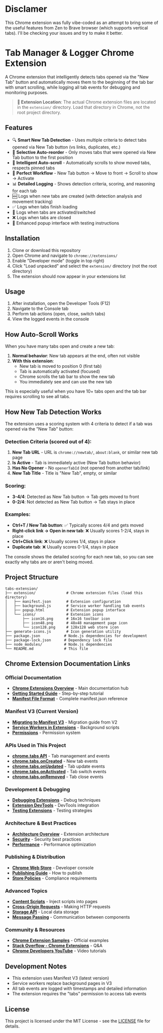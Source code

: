 # Disclamer

This Chrome extension was fully vibe-coded as an attempt to bring some of the useful features from Zen to Brave browser (which supports vertical tabs). I'll be checking your issues and try to make it better.

# Tab Manager & Logger Chrome Extension

A Chrome extension that intelligently detects tabs opened via the "New Tab" button and automatically moves them to the beginning of the tab bar with smart scrolling, while logging all tab events for debugging and monitoring purposes.

> **📁 Extension Location**: The actual Chrome extension files are located in the `extension/` directory. Load that directory in Chrome, not the root project directory.

## Features

- 🔍 **Smart New Tab Detection** - Uses multiple criteria to detect tabs opened via New Tab button (vs links, duplicates, etc.)
- 📌 **Selective Auto-reorder** - Only moves tabs that were opened via New Tab button to the first position
- 🚀 **Intelligent Auto-scroll** - Automatically scrolls to show moved tabs, respects pinned tabs
- 🎯 **Perfect Workflow** - New Tab button → Move to front → Scroll to show → Activate
- 📊 **Detailed Logging** - Shows detection criteria, scoring, and reasoning for each tab
- 🆕 Logs when new tabs are created (with detection analysis and movement tracking)
- ✅ Logs when tabs finish loading
- 🔄 Logs when tabs are activated/switched  
- ❌ Logs when tabs are closed
- 🎨 Enhanced popup interface with testing instructions

## Installation

1. Clone or download this repository
2. Open Chrome and navigate to `chrome://extensions/`
3. Enable "Developer mode" (toggle in top right)
4. Click "Load unpacked" and select the `extension/` directory (not the root directory)
5. The extension should now appear in your extensions list

## Usage

1. After installation, open the Developer Tools (F12)
2. Navigate to the Console tab
3. Perform tab actions (open, close, switch tabs)
4. View the logged events in the console

## How Auto-Scroll Works

When you have many tabs open and create a new tab:

1. **Normal behavior**: New tab appears at the end, often not visible
2. **With this extension**: 
   - New tab is moved to position 0 (first tab)
   - Tab is automatically activated (focused)
   - Chrome scrolls the tab bar to show the new tab
   - You immediately see and can use the new tab

This is especially useful when you have 10+ tabs open and the tab bar requires scrolling to see all tabs.

## How New Tab Detection Works

The extension uses a scoring system with 4 criteria to detect if a tab was opened via the "New Tab" button:

### Detection Criteria (scored out of 4):

1. **New Tab URL** - URL is `chrome://newtab/`, `about:blank`, or similar new tab page
2. **Is Active** - Tab is immediately active (New Tab button behavior) 
3. **Has No Opener** - No `openerTabId` (not opened from another tab/link)
4. **New Tab Title** - Title is "New Tab", empty, or similar

### Scoring:
- **3-4/4**: Detected as New Tab button → Tab gets moved to front
- **0-2/4**: Not detected as New Tab button → Tab stays in place

### Examples:
- **Ctrl+T / New Tab button**: ✅ Typically scores 4/4 and gets moved
- **Right-click link → Open in new tab**: ❌ Usually scores 1-2/4, stays in place
- **Ctrl+Click link**: ❌ Usually scores 1/4, stays in place
- **Duplicate tab**: ❌ Usually scores 0-1/4, stays in place

The console shows the detailed scoring for each new tab, so you can see exactly why tabs are or aren't being moved.

## Project Structure

```
tabs-extension/
├── extension/              # Chrome extension files (load this directory)
│   ├── manifest.json       # Extension configuration
│   ├── background.js       # Service worker handling tab events
│   ├── popup.html          # Extension popup interface
│   └── icons/              # Extension icons
│       ├── icon16.png      # 16x16 toolbar icon
│       ├── icon48.png      # 48x48 management page icon
│       └── icon128.png     # 128x128 web store icon
├── generate-icons.js       # Icon generation utility
├── package.json           # Node.js dependencies for development
├── package-lock.json      # Dependency lock file
├── node_modules/          # Node.js dependencies
└── README.md              # This file
```

## Chrome Extension Documentation Links

### Official Documentation
- **[Chrome Extensions Overview](https://developer.chrome.com/docs/extensions/)** - Main documentation hub
- **[Getting Started Guide](https://developer.chrome.com/docs/extensions/mv3/getstarted/)** - Step-by-step tutorial
- **[Manifest File Format](https://developer.chrome.com/docs/extensions/mv3/manifest/)** - Complete manifest.json reference

### Manifest V3 (Current Version)
- **[Migrating to Manifest V3](https://developer.chrome.com/docs/extensions/migrating/)** - Migration guide from V2
- **[Service Workers in Extensions](https://developer.chrome.com/docs/extensions/mv3/service_workers/)** - Background scripts
- **[Permissions](https://developer.chrome.com/docs/extensions/mv3/declare_permissions/)** - Permission system

### APIs Used in This Project
- **[chrome.tabs API](https://developer.chrome.com/docs/extensions/reference/tabs/)** - Tab management and events
- **[chrome.tabs.onCreated](https://developer.chrome.com/docs/extensions/reference/tabs/#event-onCreated)** - New tab events
- **[chrome.tabs.onUpdated](https://developer.chrome.com/docs/extensions/reference/tabs/#event-onUpdated)** - Tab update events
- **[chrome.tabs.onActivated](https://developer.chrome.com/docs/extensions/reference/tabs/#event-onActivated)** - Tab switch events
- **[chrome.tabs.onRemoved](https://developer.chrome.com/docs/extensions/reference/tabs/#event-onRemoved)** - Tab close events

### Development & Debugging
- **[Debugging Extensions](https://developer.chrome.com/docs/extensions/mv3/tut_debugging/)** - Debug techniques
- **[Extension DevTools](https://developer.chrome.com/docs/extensions/how-to/devtools/extend-devtools/)** - DevTools integration
- **[Testing Extensions](https://developer.chrome.com/docs/extensions/mv3/test/)** - Testing strategies

### Architecture & Best Practices
- **[Architecture Overview](https://developer.chrome.com/docs/extensions/mv3/architecture-overview/)** - Extension architecture
- **[Security](https://developer.chrome.com/docs/extensions/mv3/security/)** - Security best practices
- **[Performance](https://developer.chrome.com/docs/extensions/mv3/performance/)** - Performance optimization

### Publishing & Distribution
- **[Chrome Web Store](https://chrome.google.com/webstore/devconsole/)** - Developer console
- **[Publishing Guide](https://developer.chrome.com/docs/webstore/publish/)** - How to publish
- **[Store Policies](https://developer.chrome.com/docs/webstore/program-policies/)** - Compliance requirements

### Advanced Topics
- **[Content Scripts](https://developer.chrome.com/docs/extensions/mv3/content_scripts/)** - Inject scripts into pages
- **[Cross-Origin Requests](https://developer.chrome.com/docs/extensions/mv3/xhr/)** - Making HTTP requests
- **[Storage API](https://developer.chrome.com/docs/extensions/reference/storage/)** - Local data storage
- **[Message Passing](https://developer.chrome.com/docs/extensions/mv3/messaging/)** - Communication between components

### Community & Resources
- **[Chrome Extension Samples](https://github.com/GoogleChrome/chrome-extensions-samples)** - Official examples
- **[Stack Overflow - Chrome Extensions](https://stackoverflow.com/questions/tagged/google-chrome-extension)** - Q&A
- **[Chrome Developers YouTube](https://www.youtube.com/c/GoogleChromeDevelopers)** - Video tutorials

## Development Notes

- This extension uses Manifest V3 (latest version)
- Service workers replace background pages in V3
- All tab events are logged with timestamps and detailed information
- The extension requires the "tabs" permission to access tab events

## License

This project is licensed under the MIT License - see the [LICENSE](LICENSE) file for details.
